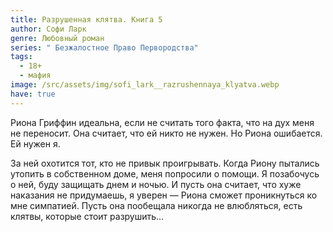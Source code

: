 ```yaml
---
title: Разрушенная клятва. Книга 5
author: Софи Ларк
genre: Любовный роман
series: " Безжалостное Право Первородства"
tags:
  - 18+
  - мафия
image: /src/assets/img/sofi_lark__razrushennaya_klyatva.webp
have: true
---
```

Риона Гриффин идеальна, если не считать того факта, что на дух меня не переносит. Она считает, что ей никто не нужен. Но Риона ошибается. Ей нужен я.

За ней охотится тот, кто не привык проигрывать. Когда Риону пытались утопить в собственном доме, меня попросили о помощи. Я позабочусь о ней, буду защищать днем и ночью. И пусть она считает, что хуже наказания не придумаешь, я уверен — Риона сможет проникнуться ко мне симпатией. Пусть она пообещала никогда не влюбляться, есть клятвы, которые стоит разрушить…

